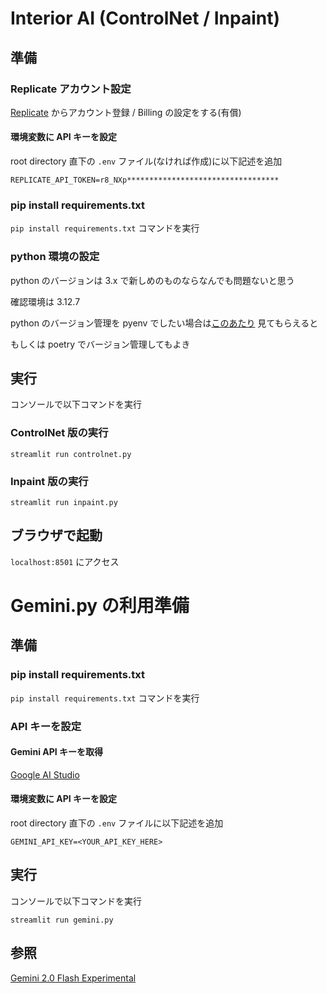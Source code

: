 # Interior AI (ControlNet / Inpaint)

## 準備

### Replicate アカウント設定
[Replicate](https://replicate.com/home) からアカウント登録 / Billing の設定をする(有償)

#### 環境変数に API キーを設定
root directory 直下の `.env` ファイル(なければ作成)に以下記述を追加
```
REPLICATE_API_TOKEN=r8_NXp**********************************
```

### pip install requirements.txt
`pip install requirements.txt` コマンドを実行

### python 環境の設定

python のバージョンは 3.x で新しめのものならなんでも問題ないと思う

確認環境は 3.12.7

python のバージョン管理を pyenv でしたい場合は[このあたり](https://shingetsutan.net/centos-django-deploy/#toc_id_2) 見てもらえると

もしくは poetry でバージョン管理してもよき

## 実行
コンソールで以下コマンドを実行
### ControlNet 版の実行
```
streamlit run controlnet.py
```

### Inpaint 版の実行
```
streamlit run inpaint.py
```

## ブラウザで起動
`localhost:8501` にアクセス


# Gemini.py の利用準備

## 準備
### pip install requirements.txt
`pip install requirements.txt` コマンドを実行
<!-- ### google-genai のインストール
python 3.9 以降を利用して以下コマンドを実行
`pip install google-genai` -->

### API キーを設定

#### Gemini API キーを取得
[Google AI Studio](https://aistudio.google.com/app/apikey?hl=ja)

#### 環境変数に API キーを設定
root directory 直下の `.env` ファイルに以下記述を追加

```
GEMINI_API_KEY=<YOUR_API_KEY_HERE>
```

## 実行
コンソールで以下コマンドを実行
```
streamlit run gemini.py
```

## 参照
[Gemini 2.0 Flash Experimental](https://ai.google.dev/gemini-api/docs/image-generation?hl=ja#gemini-image-editing)